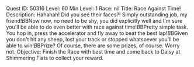 Quest ID: 50316
Level: 60
Min Level: 1
Race: nil
Title: Race Against Time!
Description: Hahahah! Did you see their faces?! Simply outstanding job, my friend!$B$BNow now, no need to be shy, you did explicitly well and I'm sure you'll be able to do even better with race against time!$B$BPretty simple task. You hop in, press the accelerator and fly away to beat the best lap!$B$BGiven you don't hit any sheep, lost your track or stopped whatsoever you'll be able to win!$B$BPrize? Of course, there are some prizes, of course. Worry not.
Objective: Finish the Race with best time and come back to Daisy at Shimmering Flats to collect your reward.
